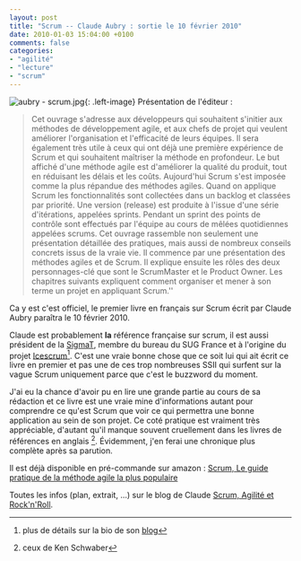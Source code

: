 ```yaml
---
layout: post
title: "Scrum -- Claude Aubry : sortie le 10 février 2010"
date: 2010-01-03 15:04:00 +0100
comments: false
categories: 
- "agilité"
- "lecture"
- "scrum"
---
```

![aubry - scrum.jpg](https://blog.crafting-labs.fr/images/couverture/aubry_-_scrum.jpg){: .left-image}
Présentation de l'éditeur :

> Cet ouvrage s'adresse aux développeurs qui souhaitent s'initier aux méthodes de développement agile, et aux chefs de projet qui veulent améliorer l'organisation et l'efficacité de leurs équipes. Il sera également très utile à ceux qui ont déjà une première expérience de Scrum et qui souhaitent maîtriser la méthode en profondeur. Le but affiché d'une méthode agile est d'améliorer la qualité du produit, tout en réduisant les délais et les coûts. Aujourd'hui Scrum s'est imposée comme la plus répandue des méthodes agiles. Quand on applique Scrum les fonctionnalités sont collectées dans un backlog et classées par priorité. Une version (release) est produite à l'issue d'une série d'itérations, appelées sprints. Pendant un sprint des points de contrôle sont effectués par l'équipe au cours de  mêlées  quotidiennes appelées scrums. Cet ouvrage rassemble non seulement une présentation détaillée des pratiques, mais aussi de nombreux conseils concrets issus de la vraie vie. Il commence par une présentation des méthodes agiles et de Scrum. Il explique ensuite les rôles des deux personnages-clé que sont le ScrumMaster et le Product Owner. Les chapitres suivants expliquent comment organiser et mener à son terme un projet en appliquant Scrum.''


Ca y est c'est officiel, le premier livre en français sur Scrum écrit par Claude Aubry paraîtra le 10 février 2010.

Claude est probablement __la__ référence française sur scrum, il est aussi président de la [SigmaT](http://www.sigmat.fr), membre du bureau du SUG France et à l'origine du projet [Icescrum](http://www.icescrum.org)[^1].
C'est une vraie bonne chose que ce soit lui qui ait écrit ce livre en premier et pas une de ces trop nombreuses SSII qui surfent sur la vague Scrum uniquement parce que c'est le buzzword du moment.

J'ai eu la chance d'avoir pu en lire une grande partie au cours de sa rédaction et ce livre est une vraie mine d'informations autant pour comprendre ce qu'est Scrum que voir ce qui permettra une bonne application au sein de son projet. Ce coté pratique est vraiment très appréciable, d'autant qu'il manque souvent cruellement dans les livres de références en anglais [^2]. Évidemment, j'en ferai une chronique plus complète après sa parution.

Il est déjà disponible en pré-commande sur amazon : [Scrum, Le guide pratique de la méthode agile la plus populaire](http://www.amazon.fr/gp/product/2100540181?ie=UTF8&tag=monbloamoique-21&linkCode=as2&camp=1642&creative=19458&creativeASIN=2100540181)

Toutes les infos (plan, extrait, ...) sur le blog de Claude [Scrum, Agilité et Rock'n'Roll](http://www.aubryconseil.com/pages/Livre-Scrum).


[^1]: plus de détails sur la bio de son [blog](http://www.aubryconseil.com/pages/Auteur)
[^2]: ceux de Ken Schwaber
